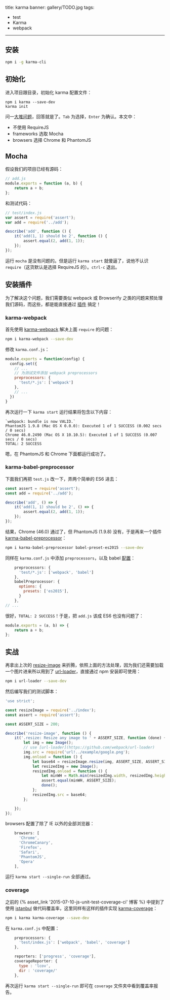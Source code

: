title: karma
banner: gallery/TODO.jpg
tags:
- test
- Karma
- webpack
---

## 安装

```sh
npm i -g karma-cli
```

## 初始化

进入项目跟目录，初始化 karma 配置文件：

```
npm i karma --save-dev
karma init
```

<!-- more -->

问一[大堆问题](https://karma-runner.github.io/0.13/intro/configuration.html)，回答就是了。`Tab` 为选择，`Enter` 为确认。本文中：

- 不使用 RequireJS
- frameworks 选取 Mocha
- browsers 选择 Chrome 和 PhantomJS

## Mocha

假设我们的项目已经有源码：

```javascript
// add.js
module.exports = function (a, b) {
    return a + b;
};
```

和测试代码：

```javascript
// test/index.js
var assert = require('assert');
var add = require('../add');

describe('add', function () {
    it('add(1, 1) should be 2', function () {
        assert.equal(2, add(1, 1));
    });
});
```

运行 `mocha` 是没有问题的。但是运行 `karma start` 就傻逼了，说他不认识 `require`（这货默认是选择 RequireJS 的）。`ctrl-c` 退出。

## 安装插件

为了解决这个问题，我们需要类似 webpack 或 Browserify 之类的问题来预处理我们源码，而这些，都是能直接通过 [插件](https://www.npmjs.com/browse/keyword/karma-plugin) 搞定！

### karma-webpack

首先使用 [karma-webpack](https://github.com/webpack/karma-webpack) 解决上面 `require` 的问题：

```sh
npm i karma-webpack --save-dev
```

修改 `karma.conf.js`：

```js
module.exports = function(config) {
  config.set({
    // ...
    // 为测试文件添加 webpack preprocessors
    preprocessors: {
      'test/*.js': ['webpack']
    },
    // ...
  })
}
```

再次运行一下 `karma start` 运行结果将包含以下内容：

```
`webpack: bundle is now VALID.`
PhantomJS 1.9.8 (Mac OS X 0.0.0): Executed 1 of 1 SUCCESS (0.002 secs / 0 secs)
Chrome 46.0.2490 (Mac OS X 10.10.5): Executed 1 of 1 SUCCESS (0.007 secs / 0 secs)
TOTAL: 2 SUCCESS
```

嗯，在 PhantomJS 和 Chrome 下面都运行成功了。

### karma-babel-preprocessor

下面我们再把 `test.js` 改一下，弄两个简单的 ES6 进去：

```js
const assert = require('assert');
const add = require('../add');

describe('add', () => {
    it('add(1, 1) should be 2', () => {
        assert.equal(2, add(1, 1));
    });
});
```

结果，Chrome (46.0) 通过了，但 PhantomJS (1.9.8) 没有，于是再来一个插件 [karma-babel-preprocessor](https://github.com/babel/karma-babel-preprocessor)：

```sh
npm i karma-babel-preprocessor babel-preset-es2015 --save-dev
```

同样在 `karma.conf.js` 中添加 `preprocessors`，以及 babel [配置](https://github.com/babel/karma-babel-preprocessor#configuration)：

```js
    preprocessors: {
      'test/*.js': ['webpack', 'babel']
    },
    babelPreprocessor: {
      options: {
        presets: ['es2015'],
      }
    },
// ...
```

很好，`TOTAL: 2 SUCCESS`！于是，把 `add.js` 该成 ES6 也没有问题了：

```js
module.exports = (a, b) => {
    return a + b;
};
```

## 实战

再拿出上次的 [resize-image](https://github.com/csbun/resize-image) 来折腾，依照上面的方法处理，因为我们还需要加载一个图片进来所以用到了 [url-loader](https://github.com/webpack/url-loader)，直接通过 npm 安装即可使用：

```sh
npm i url-loader --save-dev
```

然后编写我们的测试脚本：

```js
'use strict';

const resizeImage = require('../index');
const assert = require('assert');

const ASSERT_SIZE = 200;

describe('resize-image', function () {
    it('.resize: Resize any image to ' + ASSERT_SIZE, function (done) {
        let img = new Image();
        // use [url-loader](https://github.com/webpack/url-loader)
        img.src = require('url!../example/google.png');
        img.onload = function () {
            let base64 = resizeImage.resize(img, ASSERT_SIZE, ASSERT_SIZE, resizeImage.PNG);
            let resizedImg = new Image();
            resizedImg.onload = function () {
                let minWH = Math.min(resizedImg.width, resizedImg.height);
                assert.equal(minWH, ASSERT_SIZE);
                done();
            };
            resizedImg.src = base64;
        };

    });
});
```

browsers 配置了除了 IE 以外的全部浏览器：

```js
    browsers: [
      'Chrome',
      'ChromeCanary',
      'Firefox',
      'Safari',
      'PhantomJS',
      'Opera'
    ],
```

运行 `karma start --single-run` 全部通过。


### coverage

之前的 {% asset_link '2015-07-10-js-unit-test-coverage-ci' 博客 %} 中提到了使用 [istanbul](https://github.com/gotwarlost/istanbul) 做代码覆盖率，这里同样有这样的插件实现 [karma-coverage](https://github.com/karma-runner/karma-coverage)：

```sh
npm i karma karma-coverage --save-dev
```

在 `karma.conf.js` 中配置：

```js
    preprocessors: {
      'test/index.js': ['webpack', 'babel', 'coverage']
    },

    reporters: ['progress', 'coverage'],
    coverageReporter: {
      type : 'lcov',
      dir : 'coverage/'
    },
```

再次运行 `karma start --single-run` 即可在 `coverage` 文件夹中看到覆盖率报告。


